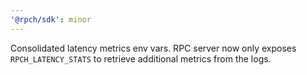 ```yaml
---
'@rpch/sdk': minor
---
```


Consolidated latency metrics env vars.
RPC server now only exposes `RPCH_LATENCY_STATS` to retrieve additional metrics from the logs.
